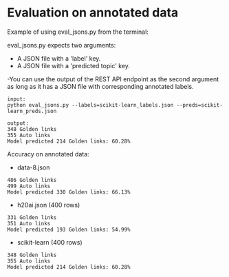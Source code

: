 # Evaluation on annotated data

Example of using eval_jsons.py from the terminal:

eval_jsons.py expects two arguments:
- A JSON file with a 'label' key.
- A JSON file with a 'predicted topic' key.

-You can use the output of the REST API endpoint as the second argument as long as it has a JSON file with corresponding annotated labels.

```
input:
python eval_jsons.py --labels=scikit-learn_labels.json --preds=scikit-learn_preds.json

output:
348 Golden links
355 Auto links
Model predicted 214 Golden links: 60.28%
```

Accuracy on annotated data:

- data-8.json
```
486 Golden links
499 Auto links
Model predicted 330 Golden links: 66.13%
```

- h20ai.json (400 rows)
```
331 Golden links
351 Auto links
Model predicted 193 Golden links: 54.99%
```

- scikit-learn (400 rows)
```
348 Golden links
355 Auto links
Model predicted 214 Golden links: 60.28%
```